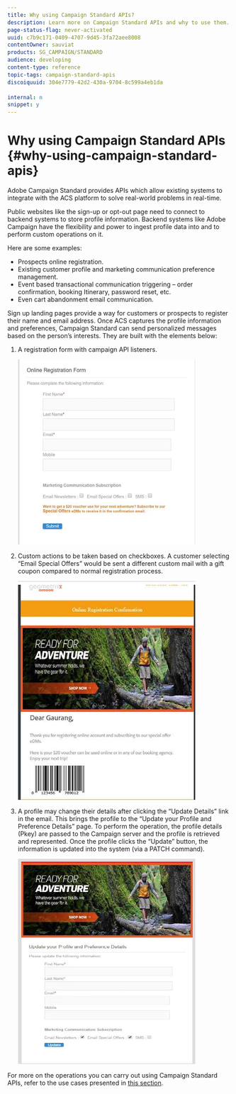 ```yaml
---
title: Why using Campaign Standard APIs?
description: Learn more on Campaign Standard APIs and why to use them.
page-status-flag: never-activated
uuid: c7b9c171-0409-4707-9d45-3fa72aee8008
contentOwner: sauviat
products: SG_CAMPAIGN/STANDARD
audience: developing
content-type: reference
topic-tags: campaign-standard-apis
discoiquuid: 304e7779-42d2-430a-9704-8c599a4eb1da

internal: n
snippet: y
---
```


# Why using Campaign Standard APIs {#why-using-campaign-standard-apis}

Adobe Campaign Standard provides APIs which allow existing systems to integrate with the ACS platform to solve real-world problems in real-time.

Public websites like the sign-up or opt-out page need to connect to backend systems to store profile information. Backend systems like Adobe Campaign have the flexibility and power to ingest profile data into and to perform custom operations on it.

Here are some examples:

* Prospects online registration.
* Existing customer profile and marketing communication preference management.
* Event based transactional communication triggering – order confirmation, booking Itinerary, password reset, etc.
* Even cart abandonment email communication.

Sign up landing pages provide a way for customers or prospects to register their name and email address. Once ACS captures the profile information and preferences, Campaign Standard can send personalized messages based on the person’s interests. They are built with the elements below:

1. A registration form with campaign API listeners.

    ![alt text](assets/apis_uc1.png)

1. Custom actions to be taken based on checkboxes. A customer selecting “Email Special Offers” would be sent a different custom mail with a gift coupon compared to normal registration process.

    ![alt text](assets/apis_uc2.png)

1. A profile may change their details after clicking the “Update Details” link in the email. This brings the profile to the “Update your Profile and Preference Details” page. To perform the operation, the profile details (Pkey) are passed to the Campaign server and the profile is retrieved and represented. Once the profile clicks the “Update” button, the information is updated into the system (via a PATCH command).

    ![alt text](assets/apis_uc3.png)

For more on the operations you can carry out using Campaign Standard APIs, refer to the use cases presented in [this section](../../api/using/about-apis-use-cases.md).
